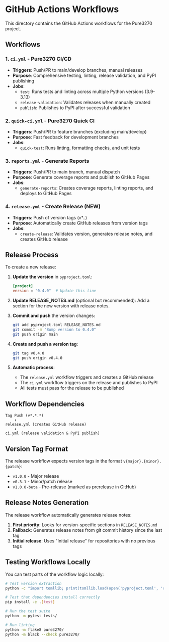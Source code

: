 # GitHub Actions Workflows

This directory contains the GitHub Actions workflows for the Pure3270 project.

## Workflows

### 1. `ci.yml` - Pure3270 CI/CD
- **Triggers**: Push/PR to main/develop branches, manual releases
- **Purpose**: Comprehensive testing, linting, release validation, and PyPI publishing
- **Jobs**:
  - `test`: Runs tests and linting across multiple Python versions (3.9-3.13)
  - `release-validation`: Validates releases when manually created
  - `publish`: Publishes to PyPI after successful validation

### 2. `quick-ci.yml` - Pure3270 Quick CI
- **Triggers**: Push/PR to feature branches (excluding main/develop)
- **Purpose**: Fast feedback for development branches
- **Jobs**:
  - `quick-test`: Runs linting, formatting checks, and unit tests

### 3. `reports.yml` - Generate Reports
- **Triggers**: Push/PR to main branch, manual dispatch
- **Purpose**: Generate coverage reports and publish to GitHub Pages
- **Jobs**:
  - `generate-reports`: Creates coverage reports, linting reports, and deploys to GitHub Pages

### 4. `release.yml` - Create Release (NEW)
- **Triggers**: Push of version tags (v*.*.*)
- **Purpose**: Automatically create GitHub releases from version tags
- **Jobs**:
  - `create-release`: Validates version, generates release notes, and creates GitHub release

## Release Process

To create a new release:

1. **Update the version** in `pyproject.toml`:
   ```toml
   [project]
   version = "0.4.0"  # Update this line
   ```

2. **Update RELEASE_NOTES.md** (optional but recommended):
   Add a section for the new version with release notes.

3. **Commit and push** the version changes:
   ```bash
   git add pyproject.toml RELEASE_NOTES.md
   git commit -m "Bump version to 0.4.0"
   git push origin main
   ```

4. **Create and push a version tag**:
   ```bash
   git tag v0.4.0
   git push origin v0.4.0
   ```

5. **Automatic process**:
   - The `release.yml` workflow triggers and creates a GitHub release
   - The `ci.yml` workflow triggers on the release and publishes to PyPI
   - All tests must pass for the release to be published

## Workflow Dependencies

```
Tag Push (v*.*.*)
    ↓
release.yml (creates GitHub release)
    ↓
ci.yml (release validation & PyPI publish)
```

## Version Tag Format

The release workflow expects version tags in the format `v{major}.{minor}.{patch}`:
- `v1.0.0` - Major release
- `v0.3.1` - Minor/patch release
- `v1.0.0-beta` - Pre-release (marked as prerelease in GitHub)

## Release Notes Generation

The release workflow automatically generates release notes:

1. **First priority**: Looks for version-specific sections in `RELEASE_NOTES.md`
2. **Fallback**: Generates release notes from git commit history since the last tag
3. **Initial release**: Uses "Initial release" for repositories with no previous tags

## Testing Workflows Locally

You can test parts of the workflow logic locally:

```bash
# Test version extraction
python -c "import tomllib; print(tomllib.load(open('pyproject.toml', 'rb'))['project']['version'])"

# Test that dependencies install correctly
pip install -e .[test]

# Run the test suite
python -m pytest tests/

# Run linting
python -m flake8 pure3270/
python -m black --check pure3270/
```
